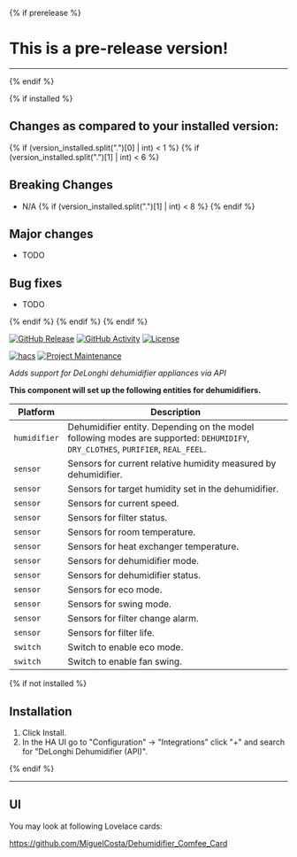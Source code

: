 {% if prerelease %}
# This is a pre-release version!
---
{% endif %}

{% if installed %}
## Changes as compared to your installed version:

{% if (version_installed.split(".")[0] | int) < 1 %}
{% if (version_installed.split(".")[1] | int) < 6 %}

## Breaking Changes
- N/A
{% if (version_installed.split(".")[1] | int) < 8 %}
{% endif %}

## Major changes
- TODO

## Bug fixes
- TODO

{% endif %}
{% endif %}
{% endif %}

[![GitHub Release][releases-shield]][releases]
[![GitHub Activity][commits-shield]][commits]
[![License][license-shield]][license]

[![hacs][hacsbadge]][hacs]
[![Project Maintenance][maintenance-shield]][user_profile]


_Adds support for DeLonghi dehumidifier appliances via API_

**This component will set up the following entities for dehumidifiers.**

| Platform     | Description                                                                                                                      |
| ------------ | -------------------------------------------------------------------------------------------------------------------------------- |
| `humidifier` | Dehumidifier entity. Depending on the model following modes are supported: `DEHUMIDIFY`, `DRY_CLOTHES`, `PURIFIER`, `REAL_FEEL`. |
| `sensor`     | Sensors for current relative humidity measured by dehumidifier.                                                                  |
| `sensor`     | Sensors for target humidity set in the dehumidifier.                                                                             |
| `sensor`     | Sensors for current speed.                                                                                                       |
| `sensor`     | Sensors for filter status.                                                                                                       |
| `sensor`     | Sensors for room temperature.                                                                                                    |
| `sensor`     | Sensors for heat exchanger temperature.                                                                                          |
| `sensor`     | Sensors for dehumidifier mode.                                                                                                   |
| `sensor`     | Sensors for dehumidifier status.                                                                                                 |
| `sensor`     | Sensors for eco mode.                                                                                                            |
| `sensor`     | Sensors for swing mode.                                                                                                          |
| `sensor`     | Sensors for filter change alarm.                                                                                                 |
| `sensor`     | Sensors for filter life.                                                                                                         |
| `switch`     | Switch to enable eco mode.                                                                                                       |
| `switch`     | Switch to enable fan swing.                                                                                                      |

{% if not installed %}
## Installation

1. Click Install.
2. In the HA UI go to "Configuration" -> "Integrations" click "+" and search for "DeLonghi Dehumidifier (API)".

{% endif %}

***

## UI

You may look at following Lovelace cards:

https://github.com/MiguelCosta/Dehumidifier_Comfee_Card


[commits-shield]: https://img.shields.io/github/commit-activity/y/rtfpessoa/homeassistant-delonghi-dehumidifier.svg?style=for-the-badge
[commits]: https://github.com/rtfpessoa/homeassistant-delonghi-dehumidifier/commits/master
[hacs]: https://hacs.xyz
[hacsbadge]: https://img.shields.io/badge/HACS-Default-blue.svg?style=for-the-badge
[forum-shield]: https://img.shields.io/badge/community-forum-brightgreen.svg?style=for-the-badge
[forum]: https://community.home-assistant.io/
[license]: https://github.com/rtfpessoa/homeassistant-delonghi-dehumidifier/blob/main/LICENSE
[license-shield]: https://img.shields.io/github/license/rtfpessoa/homeassistant-delonghi-dehumidifier.svg?style=for-the-badge
[maintenance-shield]: https://img.shields.io/badge/maintainer-Nenad%20Bogojević-blue.svg?style=for-the-badge
[releases-shield]: https://img.shields.io/github/release/rtfpessoa/homeassistant-delonghi-dehumidifier.svg?style=for-the-badge
[releases]: https://github.com/rtfpessoa/homeassistant-delonghi-dehumidifier/releases

[user_profile]: https://github.com/rtfpessoa
[add-integration]: https://my.home-assistant.io/redirect/config_flow_start?domain=delonghi_dehumidifier_api
[add-integration-badge]: https://my.home-assistant.io/badges/config_flow_start.svg

[dehumidifier-details]: https://github.com/rtfpessoa/homeassistant-delonghi-dehumidifier/raw/main/assets/dehumidifier-details.png
